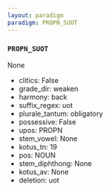 ```yaml
---
layout: paradigm
paradigm: PROPN_SUOT
---
```

### ` PROPN_SUOT `

None
* clitics: False
* grade_dir: weaken
* harmony: back
* suffix_regex: uot
* plurale_tantum: obligatory
* possessive: False
* upos: PROPN
* stem_vowel: None
* kotus_tn: 19
* pos: NOUN
* stem_diphthong: None
* kotus_av: None
* deletion: uot
